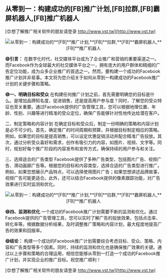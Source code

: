 ## **从零到一：构建成功的**[FB]**推广计划,**[FB]**拉群,**[FB]**霸屏机器人,**[FB]**推广机器人**

[😍想了解推广相关软件的朋友请登录 http://www.vst.tw](http://www.vst.tw)

 <center><img src="https://vst.tw/MP4/tuiguang/png/6.png" alt="从零到一：构建成功的**[FB]**推广计划,**[FB]**拉群,**[FB]**霸屏机器人,**[FB]**推广机器人"></center>

**😄引言：**
在数字化时代，社交媒体平台成为了企业推广和营销的重要渠道之一。而Facebook作为全球最大的社交媒体平台之一，拥有庞大的用户群体和精细的广告定位功能，成为众多企业推广的首选之一。然而，要构建一个成功的Facebook推广计划并非易事。本文将为您介绍关于如何从零到一构建成功的Facebook推广计划的关键步骤和策略。

**😄一、明确目标和受众**
在构建任何推广计划之前，首先需要明确您的目标是什么。是增加品牌知名度，促进销售，还是提高用户参与度？同时，了解您的受众特征也至关重要。通过Facebook提供的广告管理工具，您可以根据地理位置、年龄、性别、兴趣等进行精准的受众定位，确保广告能够针对性地传达给潜在客户。

二、制定策略和内容计划
在确定目标和受众后，制定一份明确的策略和内容计划是必不可少的。首先，确定推广的时间周期和预算，并根据目标制定相应的策略。例如，如果您的目标是提高销售，可以设定优惠促销活动并配合精准广告投放。其次，通过分析受众喜好和需求，创作有吸引力的内容，如图片、视频、文字等。同时，规划好每个推广阶段的内容发布和宣传方式，确保持续的用户参与和关注。

三、选择适合的广告类型
Facebook提供了多种广告类型，包括图片广告、视频广告、滑动画廊广告等。根据您的目标和内容类型，选择合适的广告类型进行推广。例如，如果您想展示产品特点，可以选择使用图片广告；如果您想讲述品牌故事，视频广告可能更适合。此外，还可以结合Facebook提供的像素跟踪功能，对广告效果进行实时监测和优化。

 <center><img src="https://vst.tw/MP4/tuiguang/png/2.png" alt="从零到一：构建成功的**[FB]**推广计划,**[FB]**拉群,**[FB]**霸屏机器人,**[FB]**推广机器人"></center>

**😄四、监测和优化**
一个成功的Facebook推广计划需要不断的监测和优化。通过Facebook提供的广告管理工具，您可以实时了解广告的投放效果，包括点击率、转化率等。根据数据分析结果，及时调整推广策略和内容计划，最大程度地提高广告的效果和回报率。

**😄结论：**
构建一个成功的Facebook推广计划需要综合考虑目标、受众、策略、内容和广告类型等多个因素。同时，持续的监测和优化也是确保推广效果的关键。通过以上步骤和策略的合理运用，相信您能够从零到一打造一个成功的Facebook推广计划，并实现企业的推广目标。祝您推广顺利！

[😍想了解推广相关软件的朋友请登录 http://www.vst.tw](http://www.vst.tw)



